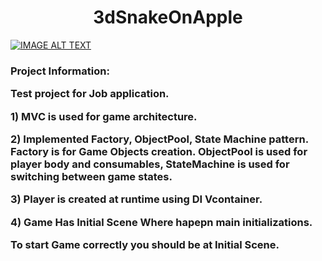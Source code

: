 <h1 align="center">3dSnakeOnApple</h1>

[![IMAGE ALT TEXT](http://img.youtube.com/vi/LVayk8kzoqY/0.jpg)](http://www.youtube.com/watch?v=LVayk8kzoqY "3D snake on apple planet")

<h3 align="left">Project Information:</p>
<p align="left">Test project for Job application.</p>
<p align="left">1) MVC is used for game architecture. </p>
<p align="left">2) Implemented Factory, ObjectPool, State Machine pattern. Factory is for Game Objects creation. ObjectPool is used for player body and consumables, StateMachine is used for switching between game states.</p>
<p align="left">3) Player is created at runtime using DI Vcontainer.</p>
<p align="left">4) Game Has Initial Scene Where hapepn main initializations.</p>
To start Game correctly you should be at Initial Scene.</p>
